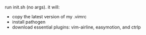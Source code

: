 run init.sh (no args). it will:

- copy the latest version of my .vimrc
- install pathogen
- download essential plugins: vim-airline, easymotion, and ctrlp
